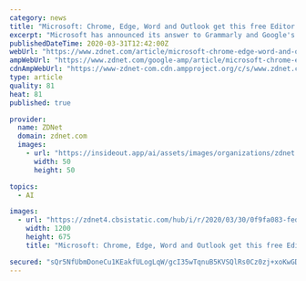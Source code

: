 ```yaml
---
category: news
title: "Microsoft: Chrome, Edge, Word and Outlook get this free Editor AI grammar assistant"
excerpt: "Microsoft has announced its answer to Grammarly and Google's recent AI updates for G Suite with the new Microsoft Editor browser extension coming to Chrome and Edge in the next few weeks. Microsoft Editor is an AI-powered tool that helps users with spelling and grammar in Word, Outlook, and any website via the browser extension. The tool is ..."
publishedDateTime: 2020-03-31T12:42:00Z
webUrl: "https://www.zdnet.com/article/microsoft-chrome-edge-word-and-outlook-get-this-free-editor-ai-grammar-assistant/"
ampWebUrl: "https://www.zdnet.com/google-amp/article/microsoft-chrome-edge-word-and-outlook-get-this-free-editor-ai-grammar-assistant/"
cdnAmpWebUrl: "https://www-zdnet-com.cdn.ampproject.org/c/s/www.zdnet.com/google-amp/article/microsoft-chrome-edge-word-and-outlook-get-this-free-editor-ai-grammar-assistant/"
type: article
quality: 81
heat: 81
published: true

provider:
  name: ZDNet
  domain: zdnet.com
  images:
    - url: "https://insideout.app/ai/assets/images/organizations/zdnet.com-50x50.jpg"
      width: 50
      height: 50

topics:
  - AI

images:
  - url: "https://zdnet4.cbsistatic.com/hub/i/r/2020/03/30/0f9fa083-fed0-409b-bc9b-1d357605b1ae/thumbnail/1200x675/c021471ff96cdf363eebc4f21f68ea4f/facerecognitionistock-1180902227.jpg"
    width: 1200
    height: 675
    title: "Microsoft: Chrome, Edge, Word and Outlook get this free Editor AI grammar assistant"

secured: "sQr5NfUbmDoneCu1KEakfULogLqW/gcI35wTqnuB5KVSQlRs0Cz0zj+xoKwGDwteUTCL9K56Iyg14bjm9Gwo+tI5ksUaLiQP4NIzlM1pRaH4n7b6Mxqc0ie/RxDqxSmdJ8HJz3aBKwMWP/AMrIpiU7ZsFQAArfLjD/rsPQvI20NjyLCelgO3OQpC47nW5pyf4hTKEA5KKCZ9q/k2ud9VE5Uf1zgHcCminMVWaKm3pitePEXtbM22tgqcGMTbNR6sPy+uU6G0EBt6VoLNGQpNKs9tHcmM8SBHxL4xKyznfl+ccW9xgFWJLzHQI3YZwdZfoMKbAEd0ct8mFqc2h8DK5+EOq1paq4QpSI4J5OlkW2wsfQMGk06zLK1JYxfEps/B3LigHBD4Wkl7i4hIMCCngvPpK9eHiyz0pMs84cLbH0k2ltvv1guDYxLJHj+HuH228E/ScYW6AqUr69mAexfShuu0/0mcCsGfqQqm5ynLx9c=;JBzMB98XAmJKIzuQJKgUVQ=="
---
```



